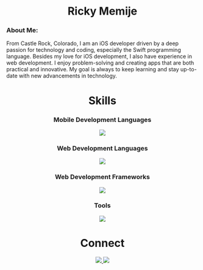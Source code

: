 <h1 align="center">Ricky Memije</h1>

### About Me:

From Castle Rock, Colorado, I am an iOS developer driven by a deep passion for technology and coding, especially the Swift programming language. Besides my love for iOS development, I also have experience in web development. I enjoy problem-solving and creating apps that are both practical and innovative. My goal is always to keep learning and stay up-to-date with new advancements in technology.

<h1 align="center">Skills</h1>

<h3 align="center">Mobile Development Languages</h3>

<p align="center">
  <a>
    <img src="https://skillicons.dev/icons?i=swift" />
  </a>
</p>

<h3 align="center">Web Development Languages</h3>

<p align="center">
  <a>
    <img src="https://skillicons.dev/icons?i=html,css,javascript,mysql,md" />
  </a>
</p>

<h3 align="center">Web Development Frameworks</h3>

<p align="center">
  <a>
    <img src="https://skillicons.dev/icons?i=react,jquery,express,tailwind" />
  </a>
</p>

<h3 align="center">Tools</h3>

<p align="center">
  <a>
    <img src="https://skillicons.dev/icons?i=vscode,nodejs,xd,github,git" />
  </a>
</p>

<h1 align="center">Connect</h1>

<p align="center">
  <a href="https://twitter.com/RickyMemije" target=blank_>
    <img src="https://skillicons.dev/icons?i=twitter" />
  </a>
  <a href="https://www.linkedin.com/in/ricky-memije-23a8091b9/" target=blank_>
    <img src="https://skillicons.dev/icons?i=linkedin" />
  </a>
</p>


